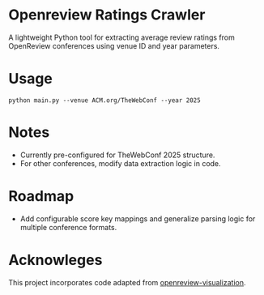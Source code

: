 # Openreview Ratings Crawler

A lightweight Python tool for extracting average review ratings from OpenReview conferences using venue ID and year parameters.

# Usage

```shell
python main.py --venue ACM.org/TheWebConf --year 2025
```

# Notes

+ Currently pre-configured for TheWebConf 2025 structure.
+ For other conferences, modify data extraction logic in code.

# Roadmap

+  Add configurable score key mappings and generalize parsing logic for multiple conference formats.

# Acknowleges
This project incorporates code adapted from [openreview-visualization](https://github.com/ranpox/openreview-visualization).